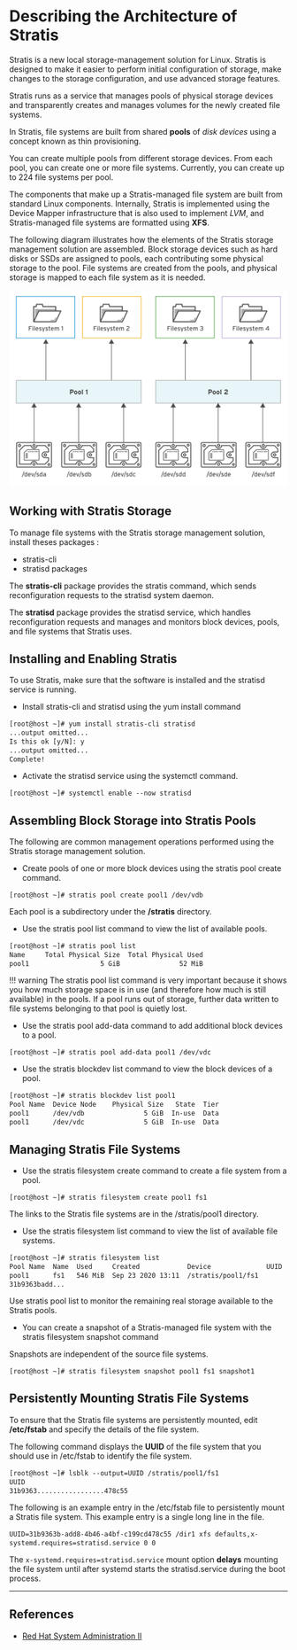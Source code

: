 # Describing the Architecture of Stratis

Stratis is a new local storage-management solution for Linux. Stratis is designed to make it easier to perform initial configuration of storage, make changes to the storage configuration, and use advanced storage features.

Stratis runs as a service that manages pools of physical storage devices and transparently creates and manages volumes for the newly created file systems.

In Stratis, file systems are built from shared **pools** of _disk devices_ using a concept known as thin provisioning.

You can create multiple pools from different storage devices. From each pool, you can create one or more file systems. Currently, you can create up to 224 file systems per pool.

The components that make up a Stratis-managed file system are built from standard Linux components. Internally, Stratis is implemented using the Device Mapper infrastructure that is also used to implement _LVM_, and Stratis-managed file systems are formatted using **XFS**.

The following diagram illustrates how the elements of the Stratis storage management solution are assembled. Block storage devices such as hard disks or SSDs are assigned to pools, each contributing some physical storage to the pool. File systems are created from the pools, and physical storage is mapped to each file system as it is needed.

![Elements of Stratis](ressources/stratis_element-storage-modern.svg)

## Working with Stratis Storage

To manage file systems with the Stratis storage management solution, install theses packages :

* stratis-cli
* stratisd packages

The **stratis-cli** package provides the stratis command, which sends reconfiguration requests to the stratisd system daemon.

The **stratisd** package provides the stratisd service, which handles reconfiguration requests and manages and monitors block devices, pools, and file systems that Stratis uses.

## Installing and Enabling Stratis

To use Stratis, make sure that the software is installed and the stratisd service is running.

* Install stratis-cli and stratisd using the yum install command

```shell
[root@host ~]# yum install stratis-cli stratisd
...output omitted...
Is this ok [y/N]: y
...output omitted...
Complete!
```

* Activate the stratisd service using the systemctl command.

```shell
[root@host ~]# systemctl enable --now stratisd
```

## Assembling Block Storage into Stratis Pools

The following are common management operations performed using the Stratis storage management solution.

* Create pools of one or more block devices using the stratis pool create command.

```shell
[root@host ~]# stratis pool create pool1 /dev/vdb
```

Each pool is a subdirectory under the **/stratis** directory.

* Use the stratis pool list command to view the list of available pools.

```shell
[root@host ~]# stratis pool list
Name     Total Physical Size  Total Physical Used
pool1                  5 GiB               52 MiB
```

!!! warning
    The stratis pool list command is very important because it shows you how much storage space is in use (and therefore how much is still available) in the pools.
    If a pool runs out of storage, further data written to file systems belonging to that pool is quietly lost.

* Use the stratis pool add-data command to add additional block devices to a pool.

```shell
[root@host ~]# stratis pool add-data pool1 /dev/vdc
```

* Use the stratis blockdev list command to view the block devices of a pool.

```shell
[root@host ~]# stratis blockdev list pool1
Pool Name  Device Node    Physical Size   State  Tier
pool1      /dev/vdb               5 GiB  In-use  Data
pool1      /dev/vdc               5 GiB  In-use  Data
```

## Managing Stratis File Systems

* Use the stratis filesystem create command to create a file system from a pool.

```shell
[root@host ~]# stratis filesystem create pool1 fs1
```

The links to the Stratis file systems are in the /stratis/pool1 directory.

* Use the stratis filesystem list command to view the list of available file systems.

```shell
[root@host ~]# stratis filesystem list
Pool Name  Name  Used     Created            Device              UUID
pool1      fs1   546 MiB  Sep 23 2020 13:11  /stratis/pool1/fs1  31b9363badd...
```

Use stratis pool list to monitor the remaining real storage available to the Stratis pools.

* You can create a snapshot of a Stratis-managed file system with the stratis filesystem snapshot command

Snapshots are independent of the source file systems.

```shell
[root@host ~]# stratis filesystem snapshot pool1 fs1 snapshot1
```

## Persistently Mounting Stratis File Systems

To ensure that the Stratis file systems are persistently mounted, edit **/etc/fstab** and specify the details of the file system.

The following command displays the **UUID** of the file system that you should use in /etc/fstab to identify the file system.

```shell
[root@host ~]# lsblk --output=UUID /stratis/pool1/fs1
UUID
31b9363.................478c55
```

The following is an example entry in the /etc/fstab file to persistently mount a Stratis file system. This example entry is a single long line in the file.

```shell
UUID=31b9363b-add8-4b46-a4bf-c199cd478c55 /dir1 xfs defaults,x-systemd.requires=stratisd.service 0 0
```

The `x-systemd.requires=stratisd.service` mount option **delays** mounting the file system until after systemd starts the stratisd.service during the boot process.

---

## References

* [Red Hat System Administration II](https://rol.redhat.com/rol/app/courses/rh134-8.2/pages/ch08)
